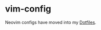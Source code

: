 # vim-config
Neovim configs have moved into my [Dotfiles](https://github.com/ghomasHudson/dotfiles).
